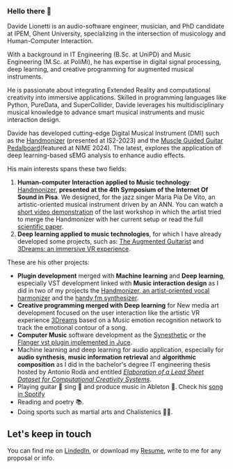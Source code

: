 ### Hello there 👋
Davide Lionetti is an audio-software engineer, musician, and PhD candidate at IPEM, Ghent University, specializing in the intersection of musicology and Human-Computer Interaction. 

With a background in IT Engineering (B.Sc. at UniPD) and Music Engineering (M.Sc. at PoliMi), he has expertise in digital signal processing, deep learning, and creative programming for augmented musical instruments.

He is passionate about integrating Extended Reality and computational creativity into immersive applications. Skilled in programming languages like Python, PureData, and SuperCollider, Davide leverages his multidisciplinary musical knowledge to advance smart musical instruments and music interaction design.

Davide has developed cutting-edge Digital Musical Instrument (DMI) such as the [Handmonizer](https://github.com/EllDy96/Handmonizer) (presented at IS2-2023) and the  [Muscle Guided Guitar Pedalboard](https://github.com/EllDy96/Augmented-Guitar-Pedalboard)(featured at NIME 2024). The latest, explores the application of deep learning-based sEMG analysis to enhance audio effects.

His main interests spans these two fields:
1. **Human-computer Interaction applied to Music technology**: [Handmonizer](https://github.com/EllDy96/Handmonizer), **presented at the 4th Symposium of the Internet Of Sound in Pisa**. We designed, for the jazz singer Maria Pia De Vito, an artistic-oriented musical instrument driven by an ANN.  You can watch a [short video demonstration](https://drive.google.com/file/d/1UsGnPmJvErldBg71jrULoDFW9Uel0gET/view?usp=sharing) of the last workshop in which the artist tried to merge the Handmonizer with her current setup or read the full [scientific paper](https://github.com/EllDy96/Handmonizer/blob/main/Report/handMonizer_paper_IS2_2023.pdf). 
2. **Deep learning applied to music technologies**, for which I have already
developed some projects, such as: [The Augmented Guitarist](https://github.com/EllDy96/Augmented-Guitar-Pedalboard) and [3Dreams: an immersive VR experience](https://github.com/EllDy96/3Dreams).

These are his other projects:

- **Plugin development** merged with **Machine learning** and **Deep learning**, especially VST development linked with **Music interaction design** as I did in two of my projects the [Handmonizer, an artist-oriented vocal harmonizer](https://github.com/EllDy96/Handmonizer) and the [handy fm synthesizer](https://github.com/EllDy96/ComputerMusicProjects/tree/Homework3).
- **Creative programming merged with Deep learning**  for New media art development focused on the user interaction like the artistic VR experience [3Dreams](https://github.com/EllDy96/3Dreams) based on a Music emotion recognition network to track the emotional contour of a song.
- **Computer Music** software development as the [Synesthetic](https://github.com/EllDy96/Synesthetic) or the [Flanger vst plugin implemented in Juce](https://github.com/EllDy96/ComputerMusicProjects/tree/Homework2).
- Machine learning and deep learning for audio application, especially for **audio synthesis**, **music information retrieval** and **algorithmic composition** as I did in the bachelor's degree IT engineering thesis hosted by Antonio Rodà and entitled 
[*Elaboration of a Lead Sheet Dataset for Computational Creativity Systems*](https://github.com/EllDy96/AlgorithmicComposer). 
- Playing guitar 🎸  sing  :microphone: and produce music in Ableton :musical_score:. Check his [song in Spotify](https://open.spotify.com/track/1a0eYHiIP3VTMvnnqeC9N4?si=49eaf9024101417f)
- Reading and poetry :books:. 
- Doing sports such as martial arts and Chalistenics :running_man:.
## Let's keep in touch
You can find me on [LindedIn](https://www.linkedin.com/in/davide-lionetti-896814194/), or download my [Resume](https://github.com/EllDy96/EllDy96/blob/main/DavideLionettiResume.pdf), write to me for any proposal or info. 
<!--
**EllDy96/EllDy96** is a ✨ _special_ ✨ repository because its `README.md` (this file) appears on your GitHub profile.

Here are some ideas to get you started:

-  I’m currently working on ...
- 🌱 I’m currently learning ...
- 👯 I’m looking to collaborate on ...
- 🤔 I’m looking for help with ...
- 💬 Ask me about ...
- 📫 How to reach me: ...
- 😄 Pronouns: ...
- ⚡ Fun fact: ...
-->
